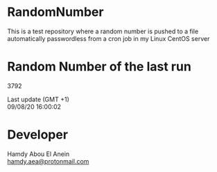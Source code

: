 # RandomNumber    
This is a test repository where a random number is pushed to a file automatically passwordless from a cron job in my Linux CentOS server    
# Random Number of the last run   
3792
      
Last update (GMT +1)    
09/08/20 16:00:02
# Developer    
Hamdy Abou El Anein   
hamdy.aea@protonmail.com
